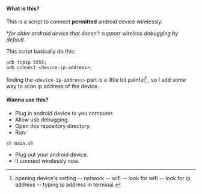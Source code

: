 #### What is this?

This is a script to connect **permitted** android device wirelessly.

\*_for older android device that doesn't support wireless debugging by default._

This script basically do this:

```
adb tcpip 5555;
adb connect <device-ip-address>;
```

finding the `<device-ip-address>` part is a little bit painful[^1] , so I add some way to scan ip address of the device.

#### Wanna use this?

- Plug in android device to you computer.
- Allow usb debugging.
- Open this repository directory.
- Run:

```
sh main.sh
```

- Plug out your android device.
- It connect wirelessly now.

[^1]: opening device's setting -- network -- wifi -- look for wifi -- look for ip address -- typing ip address in terminal.
